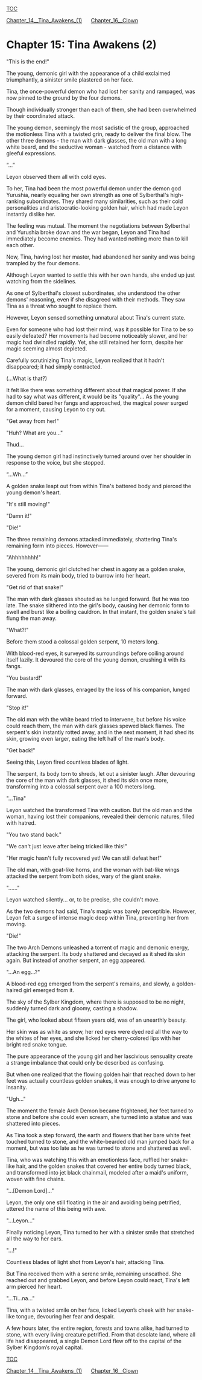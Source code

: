 [TOC](./readme.md)

[Chapter_14__Tina_Awakens_(1)](./Chapter_14__Tina_Awakens_(1).md)&nbsp;&nbsp;&nbsp;&nbsp;&nbsp;&nbsp;[Chapter_16__Clown](./Chapter_16__Clown.md)



<?xml version="1.0" encoding="utf-8"?> <!DOCTYPE html PUBLIC "-//W3C//DTD XHTML 1.1//EN" "http://www.w3.org/TR/xhtml11/DTD/xhtml11.dtd">

# Chapter 15: Tina Awakens (2)

"This is the end!"

The young, demonic girl with the appearance of a child exclaimed triumphantly, a sinister smile plastered on her face. 

Tina, the once-powerful demon who had lost her sanity and rampaged, was now pinned to the ground by the four demons. 

Though individually stronger than each of them, she had been overwhelmed by their coordinated attack.

The young demon, seemingly the most sadistic of the group, approached the motionless Tina with a twisted grin, ready to deliver the final blow. The other three demons - the man with dark glasses, the old man with a long white beard, and the seductive woman - watched from a distance with gleeful expressions.

“...”

Leyon observed them all with cold eyes. 

To her, Tina had been the most powerful demon under the demon god Yurushia, nearly equaling her own strength as one of Sylberthal's high-ranking subordinates. They shared many similarities, such as their cold personalities and aristocratic-looking golden hair, which had made Leyon instantly dislike her. 

The feeling was mutual. The moment the negotiations between Sylberthal and Yurushia broke down and the war began, Leyon and Tina had immediately become enemies. They had wanted nothing more than to kill each other.

Now, Tina, having lost her master, had abandoned her sanity and was being trampled by the four demons. 

Although Leyon wanted to settle this with her own hands, she ended up just watching from the sidelines.

As one of Sylberthal's closest subordinates, she understood the other demons' reasoning, even if she disagreed with their methods. They saw Tina as a threat who sought to replace them.

However, Leyon sensed something unnatural about Tina's current state. 

Even for someone who had lost their mind, was it possible for Tina to be so easily defeated? Her movements had become noticeably slower, and her magic had dwindled rapidly. Yet, she still retained her form, despite her magic seeming almost depleted.

Carefully scrutinizing Tina's magic, Leyon realized that it hadn't disappeared; it had simply contracted.

(…What is that?)

It felt like there was something different about that magical power. If she had to say what was different, it would be its "quality"... As the young demon child bared her fangs and approached, the magical power surged for a moment, causing Leyon to cry out.

"Get away from her!"

"Huh? What are you..."

Thud...

The young demon girl had instinctively turned around over her shoulder in response to the voice, but she stopped.

“...Wh…”

A golden snake leapt out from within Tina's battered body and pierced the young demon's heart.

"It's still moving!"

"Damn it!"

"Die!"

The three remaining demons attacked immediately, shattering Tina's remaining form into pieces. However――

"Ahhhhhhhh!"

The young, demonic girl clutched her chest in agony as a golden snake, severed from its main body, tried to burrow into her heart.

"Get rid of that snake!"

The man with dark glasses shouted as he lunged forward. But he was too late. The snake slithered into the girl's body, causing her demonic form to swell and burst like a boiling cauldron. In that instant, the golden snake's tail flung the man away.

"What?!"

Before them stood a colossal golden serpent, 10 meters long.

With blood-red eyes, it surveyed its surroundings before coiling around itself lazily. It devoured the core of the young demon, crushing it with its fangs.

"You bastard!"

The man with dark glasses, enraged by the loss of his companion, lunged forward.

"Stop it!"

The old man with the white beard tried to intervene, but before his voice could reach them, the man with dark glasses spewed black flames. The serpent's skin instantly rotted away, and in the next moment, it had shed its skin, growing even larger, eating the left half of the man's body.

"Get back!"

Seeing this, Leyon fired countless blades of light.

The serpent, its body torn to shreds, let out a sinister laugh. After devouring the core of the man with dark glasses, it shed its skin once more, transforming into a colossal serpent over a 100 meters long.

"...Tina"

Leyon watched the transformed Tina with caution. But the old man and the woman, having lost their companions, revealed their demonic natures, filled with hatred.

"You two stand back."

"We can't just leave after being tricked like this!"

"Her magic hasn't fully recovered yet! We can still defeat her!"

The old man, with goat-like horns, and the woman with bat-like wings attacked the serpent from both sides, wary of the giant snake.

"......"

Leyon watched silently... or, to be precise, she couldn't move.

As the two demons had said, Tina's magic was barely perceptible. However, Leyon felt a surge of intense magic deep within Tina, preventing her from moving.

"Die!"

The two Arch Demons unleashed a torrent of magic and demonic energy, attacking the serpent. Its body shattered and decayed as it shed its skin again. But instead of another serpent, an egg appeared.

"...An egg...?"

A blood-red egg emerged from the serpent's remains, and slowly, a golden-haired girl emerged from it.

The sky of the Sylber Kingdom, where there is supposed to be no night, suddenly turned dark and gloomy, casting a shadow.

The girl, who looked about fifteen years old, was of an unearthly beauty.

Her skin was as white as snow, her red eyes were dyed red all the way to the whites of her eyes, and she licked her cherry-colored lips with her bright red snake tongue.

The pure appearance of the young girl and her lascivious sensuality create a strange imbalance that could only be described as confusing.

But when one realized that the flowing golden hair that reached down to her feet was actually countless golden snakes, it was enough to drive anyone to insanity.

"Ugh..."

The moment the female Arch Demon became frightened, her feet turned to stone and before she could even scream, she turned into a statue and was shattered into pieces.

As Tina took a step forward, the earth and flowers that her bare white feet touched turned to stone, and the white-bearded old man jumped back for a moment, but was too late as he was turned to stone and shattered as well.

Tina, who was watching this with an emotionless face, ruffled her snake-like hair, and the golden snakes that covered her entire body turned black, and transformed into jet black chainmail, modeled after a maid's uniform, woven with fine chains.

"...\[Demon Lord\]..."

Leyon, the only one still floating in the air and avoiding being petrified, uttered the name of this being with awe.

"...Leyon..."

Finally noticing Leyon, Tina turned to her with a sinister smile that stretched all the way to her ears.

"...!"

Countless blades of light shot from Leyon's hair, attacking Tina. 

But Tina received them with a serene smile, remaining unscathed. She reached out and grabbed Leyon, and before Leyon could react, Tina's left arm pierced her heart.

"...Ti...na..."

Tina, with a twisted smile on her face, licked Leyon’s cheek with her snake-like tongue, devouring her fear and despair.

A few hours later, the entire region, forests and towns alike, had turned to stone, with every living creature petrified. From that desolate land, where all life had disappeared, a single Demon Lord flew off to the capital of the Sylber Kingdom’s royal capital.


[TOC](./readme.md)

[Chapter_14__Tina_Awakens_(1)](./Chapter_14__Tina_Awakens_(1).md)&nbsp;&nbsp;&nbsp;&nbsp;&nbsp;&nbsp;[Chapter_16__Clown](./Chapter_16__Clown.md)

